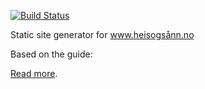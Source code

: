 [![Build Status](https://travis-ci.org/danielnaab/wunderdog.svg)](https://travis-ci.org/jhsveli/heis)

Static site generator for www.heisogsånn.no

Based on the guide:

[Read more](http://blog.crushingpennies.com/a-static-site-generator-with-gulp-proseio-and-travis-ci.html).
